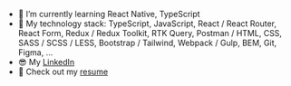 - 🌱 I’m currently learning React Native, TypeScript
- 🦾 My technology stack: TypeScript, JavaScript, React / React Router, React Form, Redux / Redux Toolkit, RTK Query, Postman / HTML, CSS, SASS / SCSS / LESS, Bootstrap / Tailwind, Webpack / Gulp, BEM, Git, Figma, ...
- 😎 My [LinkedIn](https://www.linkedin.com/in/yersultan-sansyzbay-6b0434204/) 
- 📄 Check out my [resume]([https://drive.google.com/file/d/1e1PYj1bsCcKv-O6mF0Wq5xEOiIx8DuY2/view?usp=sharing](https://drive.google.com/file/d/1ftfDGboSvRHdcutrtDAkMxF0a7eeyvue/view?usp=sharing))
